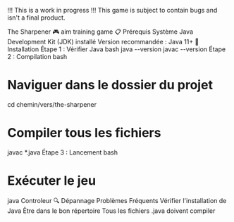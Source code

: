 !!! This is a work in progress !!!
This game is subject to contain bugs and isn't a final product.


The Sharpener 🎮 aim training game
📋 Prérequis
Système
Java Development Kit (JDK) installé
Version recommandée : Java 11+
🚀 Installation
Étape 1 : Vérifier Java
bash
java --version
javac --version
Étape 2 : Compilation
bash
# Naviguer dans le dossier du projet
cd chemin/vers/the-sharpener

# Compiler tous les fichiers
javac *.java
Étape 3 : Lancement
bash
# Exécuter le jeu
java Controleur
🔍 Dépannage
Problèmes Fréquents
Vérifier l'installation de Java
Être dans le bon répertoire
Tous les fichiers .java doivent compiler
